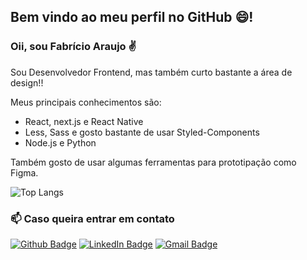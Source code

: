 ## Bem vindo ao meu perfil no GitHub :smile:!

### Oii, sou Fabrício Araujo ✌

Sou Desenvolvedor Frontend, mas também curto bastante a área de design!!

Meus principais conhecimentos são: 
- React, next.js e React Native
- Less, Sass e gosto bastante de usar Styled-Components
- Node.js e Python

Também gosto de usar algumas ferramentas para prototipação como Figma.

![Top Langs](https://github-readme-stats.vercel.app/api/top-langs/?username=fabricio-ap&hide_progress=true&locale=pt-br&theme=github_dark)


### 📫 Caso queira entrar em contato
[![Github Badge](https://img.shields.io/badge/-Github-000?style=for-the-badge&logo=Github&logoColor=white&link=https://github.com/fabricio-ap/)](https://github.com/fabricio-ap/)
[![LinkedIn Badge](https://img.shields.io/badge/-LinkedIn-0A66C2?logo=linkedin&logoColor=white&style=for-the-badge&link=https://www.linkedin.com/in/fabricioapereira/)](https://www.linkedin.com/in/fabricioapereira/)
[![Gmail Badge](https://img.shields.io/badge/-Gmail-FF0000?style=for-the-badge&labelColor=FF0000&logo=gmail&logoColor=white&link=mailto:<fabricioaraujo051@gmail.com>)](mailto:<fabricioaraujo051@gmail.com>)
